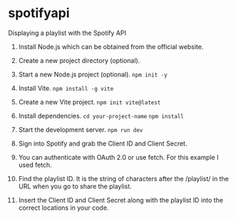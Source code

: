 # spotifyapi
Displaying a playlist with the Spotify API

1. Install Node.js which can be obtained from the official website.
2. Create a new project directory (optional).
3. Start a new Node.js project (optional).
     ```npm init -y```
4. Install Vite.
   ```npm install -g vite```
5. Create a new Vite project.
   ```npm init vite@latest```
6. Install dependencies.
   ```cd your-project-name```
   ```npm install```
7. Start the development server.
   ```npm run dev```

8. Sign into Spotify and grab the Client ID and Client Secret.

9. You can authenticate with OAuth 2.0 or use fetch. For this example I used fetch.

10. Find the playlist ID. It is the string of characters after the /playlist/ in the URL when you go to share the playlist.

11. Insert the Client ID and Client Secret along with the playlist ID into the correct locations in your code.
